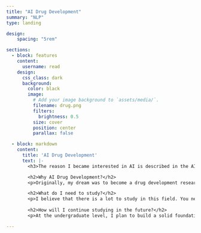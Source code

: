 ```yaml
---
title: "AI Drug Development"
summary: "NLP"
type: landing

design:
    spacing: "5rem"

sections:
  - block: features
    content:
      username: read
    design:
      css_class: dark
      background: 
        color: black
        image:
          # Add your image background to `assets/media/`.
          filename: drug.png
          filters:
            brightness: 0.5
          size: cover
          position: center
          parallax: false

  - block: markdown
    content:
      title: 'AI Drug Development'
      text: |-
        <h3>The reason I became interested in AI is described in the AI Interest Card.</h3>

        <h2>Why AI Drug Development?</h2>
        <p>Originally, my dream was to become a drug development researcher. However, I found it difficult to pursue this goal because the field is less competitive compared to being a pharmacist. While studying AI, I discovered the field of AI drug development, which captivated me. I am currently studying hard through the LAIDD site and diving deep into this area!</p>

        <h2>What do I need to study?</h2> 
        <p>I believe that there is a lot to study in this field. You need to have knowledge in three main areas: life sciences, computer science, and probability and statistics.</p> 
        
        <h2>How will I continue studying in the future?</h2> 
        <p>At the undergraduate level, I plan to build a solid foundation in basic AI knowledge and read related research papers. Since this field requires studying a vast amount of information, I am considering pursuing graduate studies. Currently, I am particularly interested in the fields of protein target analysis and cell toxicity prediction using AI.</p>

---
```

